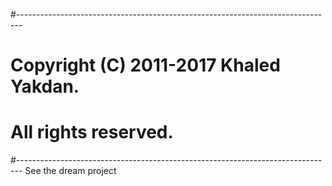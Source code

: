#-------------------------------------------------------------------------------
# Copyright (C) 2011-2017 Khaled Yakdan.
# All rights reserved.
#-------------------------------------------------------------------------------
See the dream project
